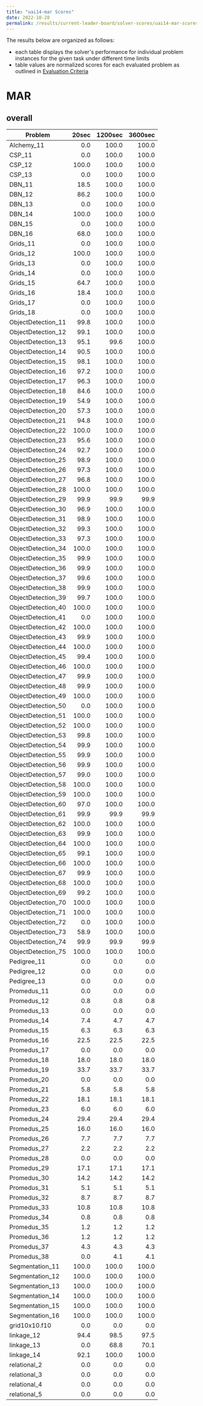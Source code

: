 ```yaml
---
title: "uai14-mar Scores"
date: 2022-10-28
permalink: /results/current-leader-board/solver-scores/uai14-mar-scores
---
```




The results below are organized as follows:
- each table displays the solver's performance for individual problem instances for the given task under different time limits
- table values are normalized scores for each evaluated problem as outlined in [Evaluation Criteria](https://uaicompetition.github.io/uci-2022/results/evaluation-criteria/)


# MAR

## overall

|      Problem       | 20sec | 1200sec | 3600sec |
| ------------------ | ----: | ------: | ------: |
| Alchemy_11         |   0.0 |   100.0 |   100.0 |
| CSP_11             |   0.0 |   100.0 |   100.0 |
| CSP_12             | 100.0 |   100.0 |   100.0 |
| CSP_13             |   0.0 |   100.0 |   100.0 |
| DBN_11             |  18.5 |   100.0 |   100.0 |
| DBN_12             |  86.2 |   100.0 |   100.0 |
| DBN_13             |   0.0 |   100.0 |   100.0 |
| DBN_14             | 100.0 |   100.0 |   100.0 |
| DBN_15             |   0.0 |   100.0 |   100.0 |
| DBN_16             |  68.0 |   100.0 |   100.0 |
| Grids_11           |   0.0 |   100.0 |   100.0 |
| Grids_12           | 100.0 |   100.0 |   100.0 |
| Grids_13           |   0.0 |   100.0 |   100.0 |
| Grids_14           |   0.0 |   100.0 |   100.0 |
| Grids_15           |  64.7 |   100.0 |   100.0 |
| Grids_16           |  18.4 |   100.0 |   100.0 |
| Grids_17           |   0.0 |   100.0 |   100.0 |
| Grids_18           |   0.0 |   100.0 |   100.0 |
| ObjectDetection_11 |  99.8 |   100.0 |   100.0 |
| ObjectDetection_12 |  99.1 |   100.0 |   100.0 |
| ObjectDetection_13 |  95.1 |    99.6 |   100.0 |
| ObjectDetection_14 |  90.5 |   100.0 |   100.0 |
| ObjectDetection_15 |  98.1 |   100.0 |   100.0 |
| ObjectDetection_16 |  97.2 |   100.0 |   100.0 |
| ObjectDetection_17 |  96.3 |   100.0 |   100.0 |
| ObjectDetection_18 |  84.6 |   100.0 |   100.0 |
| ObjectDetection_19 |  54.9 |   100.0 |   100.0 |
| ObjectDetection_20 |  57.3 |   100.0 |   100.0 |
| ObjectDetection_21 |  94.8 |   100.0 |   100.0 |
| ObjectDetection_22 | 100.0 |   100.0 |   100.0 |
| ObjectDetection_23 |  95.6 |   100.0 |   100.0 |
| ObjectDetection_24 |  92.7 |   100.0 |   100.0 |
| ObjectDetection_25 |  98.9 |   100.0 |   100.0 |
| ObjectDetection_26 |  97.3 |   100.0 |   100.0 |
| ObjectDetection_27 |  96.8 |   100.0 |   100.0 |
| ObjectDetection_28 | 100.0 |   100.0 |   100.0 |
| ObjectDetection_29 |  99.9 |    99.9 |    99.9 |
| ObjectDetection_30 |  96.9 |   100.0 |   100.0 |
| ObjectDetection_31 |  98.9 |   100.0 |   100.0 |
| ObjectDetection_32 |  99.3 |   100.0 |   100.0 |
| ObjectDetection_33 |  97.3 |   100.0 |   100.0 |
| ObjectDetection_34 | 100.0 |   100.0 |   100.0 |
| ObjectDetection_35 |  99.9 |   100.0 |   100.0 |
| ObjectDetection_36 |  99.9 |   100.0 |   100.0 |
| ObjectDetection_37 |  99.6 |   100.0 |   100.0 |
| ObjectDetection_38 |  99.9 |   100.0 |   100.0 |
| ObjectDetection_39 |  99.7 |   100.0 |   100.0 |
| ObjectDetection_40 | 100.0 |   100.0 |   100.0 |
| ObjectDetection_41 |   0.0 |   100.0 |   100.0 |
| ObjectDetection_42 | 100.0 |   100.0 |   100.0 |
| ObjectDetection_43 |  99.9 |   100.0 |   100.0 |
| ObjectDetection_44 | 100.0 |   100.0 |   100.0 |
| ObjectDetection_45 |  99.4 |   100.0 |   100.0 |
| ObjectDetection_46 | 100.0 |   100.0 |   100.0 |
| ObjectDetection_47 |  99.9 |   100.0 |   100.0 |
| ObjectDetection_48 |  99.9 |   100.0 |   100.0 |
| ObjectDetection_49 | 100.0 |   100.0 |   100.0 |
| ObjectDetection_50 |   0.0 |   100.0 |   100.0 |
| ObjectDetection_51 | 100.0 |   100.0 |   100.0 |
| ObjectDetection_52 | 100.0 |   100.0 |   100.0 |
| ObjectDetection_53 |  99.8 |   100.0 |   100.0 |
| ObjectDetection_54 |  99.9 |   100.0 |   100.0 |
| ObjectDetection_55 |  99.9 |   100.0 |   100.0 |
| ObjectDetection_56 |  99.9 |   100.0 |   100.0 |
| ObjectDetection_57 |  99.0 |   100.0 |   100.0 |
| ObjectDetection_58 | 100.0 |   100.0 |   100.0 |
| ObjectDetection_59 | 100.0 |   100.0 |   100.0 |
| ObjectDetection_60 |  97.0 |   100.0 |   100.0 |
| ObjectDetection_61 |  99.9 |    99.9 |    99.9 |
| ObjectDetection_62 | 100.0 |   100.0 |   100.0 |
| ObjectDetection_63 |  99.9 |   100.0 |   100.0 |
| ObjectDetection_64 | 100.0 |   100.0 |   100.0 |
| ObjectDetection_65 |  99.1 |   100.0 |   100.0 |
| ObjectDetection_66 | 100.0 |   100.0 |   100.0 |
| ObjectDetection_67 |  99.9 |   100.0 |   100.0 |
| ObjectDetection_68 | 100.0 |   100.0 |   100.0 |
| ObjectDetection_69 |  99.2 |   100.0 |   100.0 |
| ObjectDetection_70 | 100.0 |   100.0 |   100.0 |
| ObjectDetection_71 | 100.0 |   100.0 |   100.0 |
| ObjectDetection_72 |   0.0 |   100.0 |   100.0 |
| ObjectDetection_73 |  58.9 |   100.0 |   100.0 |
| ObjectDetection_74 |  99.9 |    99.9 |    99.9 |
| ObjectDetection_75 | 100.0 |   100.0 |   100.0 |
| Pedigree_11        |   0.0 |     0.0 |     0.0 |
| Pedigree_12        |   0.0 |     0.0 |     0.0 |
| Pedigree_13        |   0.0 |     0.0 |     0.0 |
| Promedus_11        |   0.0 |     0.0 |     0.0 |
| Promedus_12        |   0.8 |     0.8 |     0.8 |
| Promedus_13        |   0.0 |     0.0 |     0.0 |
| Promedus_14        |   7.4 |     4.7 |     4.7 |
| Promedus_15        |   6.3 |     6.3 |     6.3 |
| Promedus_16        |  22.5 |    22.5 |    22.5 |
| Promedus_17        |   0.0 |     0.0 |     0.0 |
| Promedus_18        |  18.0 |    18.0 |    18.0 |
| Promedus_19        |  33.7 |    33.7 |    33.7 |
| Promedus_20        |   0.0 |     0.0 |     0.0 |
| Promedus_21        |   5.8 |     5.8 |     5.8 |
| Promedus_22        |  18.1 |    18.1 |    18.1 |
| Promedus_23        |   6.0 |     6.0 |     6.0 |
| Promedus_24        |  29.4 |    29.4 |    29.4 |
| Promedus_25        |  16.0 |    16.0 |    16.0 |
| Promedus_26        |   7.7 |     7.7 |     7.7 |
| Promedus_27        |   2.2 |     2.2 |     2.2 |
| Promedus_28        |   0.0 |     0.0 |     0.0 |
| Promedus_29        |  17.1 |    17.1 |    17.1 |
| Promedus_30        |  14.2 |    14.2 |    14.2 |
| Promedus_31        |   5.1 |     5.1 |     5.1 |
| Promedus_32        |   8.7 |     8.7 |     8.7 |
| Promedus_33        |  10.8 |    10.8 |    10.8 |
| Promedus_34        |   0.8 |     0.8 |     0.8 |
| Promedus_35        |   1.2 |     1.2 |     1.2 |
| Promedus_36        |   1.2 |     1.2 |     1.2 |
| Promedus_37        |   4.3 |     4.3 |     4.3 |
| Promedus_38        |   0.0 |     4.1 |     4.1 |
| Segmentation_11    | 100.0 |   100.0 |   100.0 |
| Segmentation_12    | 100.0 |   100.0 |   100.0 |
| Segmentation_13    | 100.0 |   100.0 |   100.0 |
| Segmentation_14    | 100.0 |   100.0 |   100.0 |
| Segmentation_15    | 100.0 |   100.0 |   100.0 |
| Segmentation_16    | 100.0 |   100.0 |   100.0 |
| grid10x10.f10      |   0.0 |     0.0 |     0.0 |
| linkage_12         |  94.4 |    98.5 |    97.5 |
| linkage_13         |   0.0 |    68.8 |    70.1 |
| linkage_14         |  92.1 |   100.0 |   100.0 |
| relational_2       |   0.0 |     0.0 |     0.0 |
| relational_3       |   0.0 |     0.0 |     0.0 |
| relational_4       |   0.0 |     0.0 |     0.0 |
| relational_5       |   0.0 |     0.0 |     0.0 |


